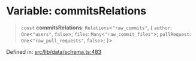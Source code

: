 # Variable: commitsRelations

> `const` **commitsRelations**: `Relations`\<`"raw_commits"`, \{ `author`: `One`\<`"users"`, `false`\>; `files`: `Many`\<`"raw_commit_files"`\>; `pullRequest`: `One`\<`"raw_pull_requests"`, `false`\>; \}\>

Defined in: [src/lib/data/schema.ts:483](https://github.com/elizaOS/elizaos.github.io/blob/4810f50019028b92f4f2a0ac31323fd787c7f288/src/lib/data/schema.ts#L483)
